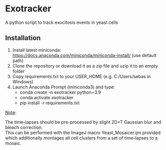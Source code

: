 # Exotracker
A python script to track exocitosis events in yeast cells

Installation
------------

1) Install latest miniconda: https://docs.anaconda.com/miniconda/miniconda-install/ (use default path)
2) Clone the repository or download it as a zip file and uzip it to an empty folder
3) Copy requirements.txt to your USER_HOME (e.g. C:/Users/sebas in Windows)
4) Launch Anaconda Prompt (miniconda3) and type:
	* conda create -n exotracker python=3.9
	* conda activate exotracker
	* pip install -r requirements.txt
   
<ins>Note</ins>:

The time-lapses should be pre-processed by slight 2D+T Gaussian blur and bleach correction.<br />
This can be performed with the ImageJ macro Yeast_Mosaicer.ijm provided which additionally montages all cell clusters from a set of time-lapses to a mosaic.

